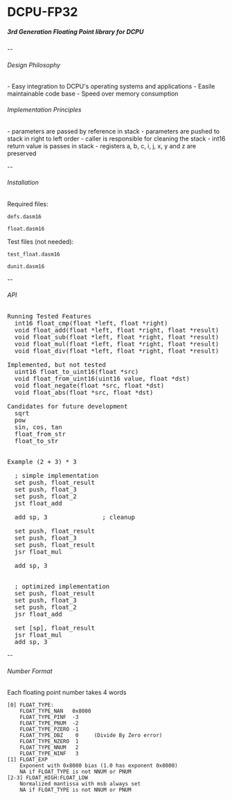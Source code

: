 <h1>DCPU-FP32</h1>
<h5><i>3rd Generation Floating Point library for DCPU</i></h5>
--

<h6>Design Philosophy</h6>
 - Easy integration to DCPU's operating systems and applications
 - Easile maintainable code base
 - Speed over memory consumption

<h6>Implementation Principles</h6>
 - parameters are passed by reference in stack
 - parameters are pushed to stack in right to left order
 - caller is responsible for cleaning the stack
 - int16 return value is passes in stack
 - registers a, b, c, i, j, x, y and z are preserved

--

<h6>Installation</h6>

Required files:

    defs.dasm16

    float.dasm16

Test files (not needed):

    test_float.dasm16
    
    dunit.dasm16

--

<h6>API</h6>

<pre>
Running Tested Features
  int16 float_cmp(float *left, float *right)
  void float_add(float *left, float *right, float *result)
  void float_sub(float *left, float *right, float *result)
  void float_mul(float *left, float *right, float *result)
  void float_div(float *left, float *right, float *result)

Implemented, but not tested
  uint16 float_to_uint16(float *src)
  void float_from_uint16(uint16 value, float *dst)
  void float_negate(float *src, float *dst)
  void float_abs(float *src, float *dst)

Candidates for future development
  sqrt
  pow
  sin, cos, tan
  float_from_str
  float_to_str
  

Example (2 + 3) * 3

  ; simple implementation
  set push, float_result
  set push, float_3
  set push, float_2
  jst float_add
  
  add sp, 3               ; cleanup

  set push, float_result
  set push, float_3
  set push, float_result
  jsr float_mul
  
  add sp, 3
  

  ; optimized implementation
  set push, float_result
  set push, float_3
  set push, float_2
  jsr float_add

  set [sp], float_result
  jsr float_mul
  add sp, 3
</pre>
--

<h6>Number Format</h6>

Each floating point number takes 4 words

    [0] FLOAT_TYPE:
        FLOAT_TYPE_NAN   0x8000
        FLOAT_TYPE_PINF  -3
        FLOAT_TYPE_PNUM  -2
        FLOAT_TYPE_PZERO -1
        FLOAT_TYPE_DBZ    0     (Divide By Zero error)
        FLOAT_TYPE_NZERO  1
        FLOAT_TYPE_NNUM   2
        FLOAT_TYPE_NINF   3
    [1] FLOAT_EXP
        Exponent with 0x8000 bias (1.0 has exponent 0x8000)
        NA if FLOAT_TYPE is not NNUM or PNUM
    [2-3] FLOAT_HIGH:FLOAT_LOW
        Normalized mantissa with msb always set
        NA if FLOAT_TYPE is not NNUM or PNUM

